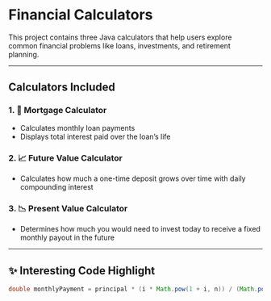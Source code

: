 # Financial Calculators

This project contains three Java calculators that help users explore common financial problems like loans, investments, and retirement planning.

---

## Calculators Included

### 1. 🏡 Mortgage Calculator
- Calculates monthly loan payments
- Displays total interest paid over the loan’s life

### 2. 📈 Future Value Calculator
- Calculates how much a one-time deposit grows over time with daily compounding interest

### 3. 📉 Present Value Calculator
- Determines how much you would need to invest today to receive a fixed monthly payout in the future

---

## ✨ Interesting Code Highlight

```java
double monthlyPayment = principal * (i * Math.pow(1 + i, n)) / (Math.pow(1 + i, n) - 1);


